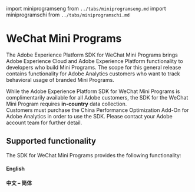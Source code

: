 import miniprogramseng from `../tabs/miniprogramseng.md`
import miniprogramschi from `../tabs/miniprogramschi.md`

# WeChat Mini Programs

The Adobe Experience Platform SDK for WeChat Mini Programs brings Adobe Experience Cloud and Adobe Experience Platform functionality to developers who build Mini Programs. The scope for this general release contains functionality for Adobe Analytics customers who want to track behavioral usage of branded Mini Programs.

<InlineAlert variant="info" slots="text"/>

While the Adobe Experience Platform SDK for WeChat Mini Programs is complimentarily available for all Adobe customers, the SDK for the WeChat Mini Program requires **in-country** data collection. <BR/>Customers must purchase the China Performance Optimization Add-On for Adobe Analytics in order to use the SDK. Please contact your Adobe account team for further detail.

## Supported functionality

The SDK for WeChat Mini Programs provides the following functionality:

<TabsBlock orientation="horizontal" slots="heading, content" repeat="2"/>

#### English

<miniprogramseng/>

#### 中文 – 简体

<miniprogramschi/>
